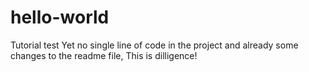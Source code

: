 # hello-world
Tutorial test
Yet no single line of code in the project
and already some changes to the readme file,
This is dilligence!
